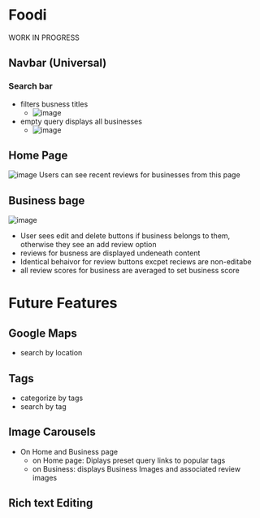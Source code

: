 # Foodi
WORK IN PROGRESS

## Navbar (Universal)

### Search bar
* filters busness titles
  * ![image](https://user-images.githubusercontent.com/63429309/172107702-8f722a62-6db7-4f2f-8ed0-4d2bd5589e27.png)  
* empty query displays all businesses
  * ![image](https://user-images.githubusercontent.com/63429309/172107905-4281b9c5-2197-484c-9467-8b89496847a9.png) 


## Home Page 
![image](https://user-images.githubusercontent.com/63429309/172101025-8594e57a-992a-4c40-80d1-cedeba4f2c00.png)
Users can see recent reviews for businesses from this page

## Business bage
![image](https://user-images.githubusercontent.com/63429309/172108072-5c0865c0-209d-4330-a02f-d62e43d99715.png)

* User sees edit and delete buttons if business belongs to them, otherwise they see an add review option
* reviews for busness are displayed undeneath content
* Identical behaivor for review buttons excpet reciews are non-editabe
* all review scores for business are averaged to set business score

# Future Features

## Google Maps
  * search by location
 
## Tags
  * categorize by tags
  * search by tag
 
## Image Carousels
  * On Home and Business page
    * on Home page: Diplays preset query links to popular tags
    * on Business: displays Business Images and associated review images

## Rich text Editing
 
